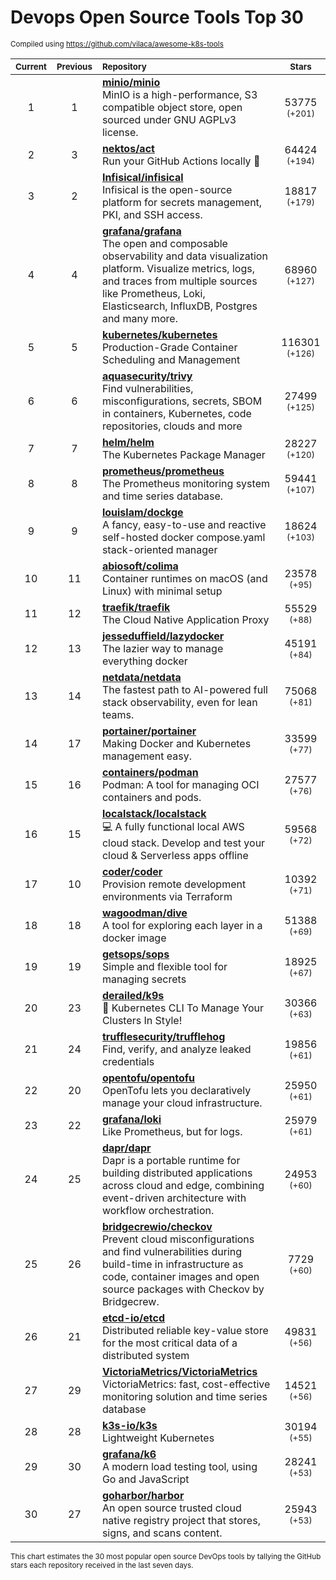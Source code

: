# Devops Open Source Tools Top 30
<sup>Compiled using https://github.com/vilaca/awesome-k8s-tools</sup>
<div align="center">

|<sub>Current</sub>|<sub>Previous</sub>|<sub>Repository</sub>|<sub>Stars</sub>|
|:---:|:---:|:---|:---:|
|1|1|[**minio/minio**](https://github.com/minio/minio)<br/>MinIO is a high-performance, S3 compatible object store, open sourced under GNU AGPLv3 license.|53775 <sup>(+201)</sup>|
|2|3|[**nektos/act**](https://github.com/nektos/act)<br/>Run your GitHub Actions locally 🚀|64424 <sup>(+194)</sup>|
|3|2|[**Infisical/infisical**](https://github.com/Infisical/infisical)<br/>Infisical is the open-source platform for secrets management, PKI, and SSH access.|18817 <sup>(+179)</sup>|
|4|4|[**grafana/grafana**](https://github.com/grafana/grafana)<br/>The open and composable observability and data visualization platform. Visualize metrics, logs, and traces from multiple sources like Prometheus, Loki, Elasticsearch, InfluxDB, Postgres and many more. |68960 <sup>(+127)</sup>|
|5|5|[**kubernetes/kubernetes**](https://github.com/kubernetes/kubernetes)<br/>Production-Grade Container Scheduling and Management|116301 <sup>(+126)</sup>|
|6|6|[**aquasecurity/trivy**](https://github.com/aquasecurity/trivy)<br/>Find vulnerabilities, misconfigurations, secrets, SBOM in containers, Kubernetes, code repositories, clouds and more|27499 <sup>(+125)</sup>|
|7|7|[**helm/helm**](https://github.com/helm/helm)<br/>The Kubernetes Package Manager|28227 <sup>(+120)</sup>|
|8|8|[**prometheus/prometheus**](https://github.com/prometheus/prometheus)<br/>The Prometheus monitoring system and time series database.|59441 <sup>(+107)</sup>|
|9|9|[**louislam/dockge**](https://github.com/louislam/dockge)<br/>A fancy, easy-to-use and reactive self-hosted docker compose.yaml stack-oriented manager|18624 <sup>(+103)</sup>|
|10|11|[**abiosoft/colima**](https://github.com/abiosoft/colima)<br/>Container runtimes on macOS (and Linux) with minimal setup|23578 <sup>(+95)</sup>|
|11|12|[**traefik/traefik**](https://github.com/traefik/traefik)<br/>The Cloud Native Application Proxy|55529 <sup>(+88)</sup>|
|12|13|[**jesseduffield/lazydocker**](https://github.com/jesseduffield/lazydocker)<br/>The lazier way to manage everything docker|45191 <sup>(+84)</sup>|
|13|14|[**netdata/netdata**](https://github.com/netdata/netdata)<br/>The fastest path to AI-powered full stack observability, even for lean teams.|75068 <sup>(+81)</sup>|
|14|17|[**portainer/portainer**](https://github.com/portainer/portainer)<br/>Making Docker and Kubernetes management easy.|33599 <sup>(+77)</sup>|
|15|16|[**containers/podman**](https://github.com/containers/podman)<br/>Podman: A tool for managing OCI containers and pods.|27577 <sup>(+76)</sup>|
|16|15|[**localstack/localstack**](https://github.com/localstack/localstack)<br/>💻 A fully functional local AWS cloud stack. Develop and test your cloud & Serverless apps offline|59568 <sup>(+72)</sup>|
|17|10|[**coder/coder**](https://github.com/coder/coder)<br/>Provision remote development environments via Terraform|10392 <sup>(+71)</sup>|
|18|18|[**wagoodman/dive**](https://github.com/wagoodman/dive)<br/>A tool for exploring each layer in a docker image|51388 <sup>(+69)</sup>|
|19|19|[**getsops/sops**](https://github.com/getsops/sops)<br/>Simple and flexible tool for managing secrets|18925 <sup>(+67)</sup>|
|20|23|[**derailed/k9s**](https://github.com/derailed/k9s)<br/>🐶 Kubernetes CLI To Manage Your Clusters In Style!|30366 <sup>(+63)</sup>|
|21|24|[**trufflesecurity/trufflehog**](https://github.com/trufflesecurity/trufflehog)<br/>Find, verify, and analyze leaked credentials|19856 <sup>(+61)</sup>|
|22|20|[**opentofu/opentofu**](https://github.com/opentofu/opentofu)<br/>OpenTofu lets you declaratively manage your cloud infrastructure.|25950 <sup>(+61)</sup>|
|23|22|[**grafana/loki**](https://github.com/grafana/loki)<br/>Like Prometheus, but for logs.|25979 <sup>(+61)</sup>|
|24|25|[**dapr/dapr**](https://github.com/dapr/dapr)<br/>Dapr is a portable runtime for building distributed applications across cloud and edge, combining event-driven architecture with workflow orchestration.|24953 <sup>(+60)</sup>|
|25|26|[**bridgecrewio/checkov**](https://github.com/bridgecrewio/checkov)<br/>Prevent cloud misconfigurations and find vulnerabilities during build-time in infrastructure as code, container images and open source packages with Checkov by Bridgecrew.|7729 <sup>(+60)</sup>|
|26|21|[**etcd-io/etcd**](https://github.com/etcd-io/etcd)<br/>Distributed reliable key-value store for the most critical data of a distributed system|49831 <sup>(+56)</sup>|
|27|29|[**VictoriaMetrics/VictoriaMetrics**](https://github.com/VictoriaMetrics/VictoriaMetrics)<br/>VictoriaMetrics: fast, cost-effective monitoring solution and time series database|14521 <sup>(+56)</sup>|
|28|28|[**k3s-io/k3s**](https://github.com/k3s-io/k3s)<br/>Lightweight Kubernetes|30194 <sup>(+55)</sup>|
|29|30|[**grafana/k6**](https://github.com/grafana/k6)<br/>A modern load testing tool, using Go and JavaScript|28241 <sup>(+53)</sup>|
|30|27|[**goharbor/harbor**](https://github.com/goharbor/harbor)<br/>An open source trusted cloud native registry project that stores, signs, and scans content.|25943 <sup>(+53)</sup>|


</div>

<sub>This chart estimates the 30 most popular open source DevOps tools by tallying the GitHub stars each repository received in the last seven days.</sub>
